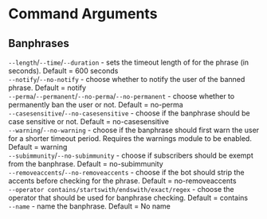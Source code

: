 # Command Arguments

## Banphrases

`--length`/`--time`/`--duration` - sets the timeout length of for the phrase (in seconds). Default = 600 seconds\
`--notify`/`--no-notify` - choose whether to notify the user of the banned phrase. Default = notify\
`--perma`/`--permanent`/`--no-perma`/`--no-permanent` - choose whether to permanently ban the user or not. Default = no-perma\
`--casesensitive`/`--no-casesensitive` - choose if the banphrase should be case sensitive or not. Default = no-casesensitive\
`--warning`/`--no-warning` - choose if the banphrase should first warn the user for a shorter timeout period. Requires the warnings module to be enabled. Default = warning\
`--subimmunity`/`--no-subimmunity` - choose if subscribers should be exempt from the banphrase. Default = no-subimmunity\
`--removeaccents`/`--no-removeaccents` - choose if the bot should strip the accents before checking for the phrase. Default = no-removeaccents\
`--operator contains/startswith/endswith/exact/regex` - choose the operator that should be used for banphrase checking. Default = contains\
`--name` - name the banphrase. Default = No name
